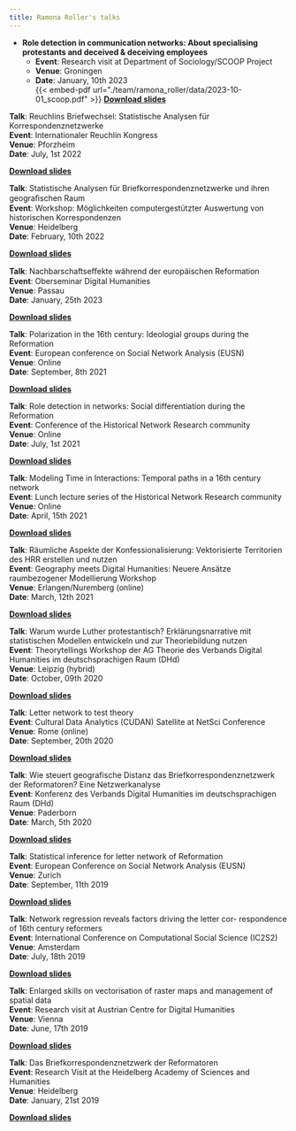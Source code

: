 ```yaml
---
title: Ramona Roller's talks
---
```






- **Role detection in communication networks: About specialising protestants and deceived & deceiving employees**
    - **Event**: Research visit at Department of Sociology/SCOOP Project<br>
    - **Venue**: Groningen<br>
    - **Date**: January, 10th 2023<br>
{{< embed-pdf url="./team/ramona_roller/data/2023-10-01_scoop.pdf" >}}
<a href="/content/team/Ramona_Roller/data/2023-10-01_scoop.pdf">**Download slides**</a>

**Talk**: Reuchlins Briefwechsel: Statistische Analysen für Korrespondenznetzwerke<br>
**Event**: Internationaler Reuchlin Kongress<br>
**Venue**: Pforzheim<br>
**Date**: July, 1st 2022<br>
<!---{{< embed-pdf url="./team/ramona_roller/data/2022-07-01_reuchlin.pdf" >}}--->
<a href="/content/team/Ramona_Roller/data/2022-07-01_reuchlin.pdf">**Download slides**</a>

**Talk**: Statistische Analysen für Briefkorrespondenznetzwerke und ihren geograﬁschen Raum<br>
**Event**: Workshop: Möglichkeiten computergestützter Auswertung von historischen Korrespondenzen<br>
**Venue**: Heidelberg<br>
**Date**: February, 10th 2022<br>
<!---{{< embed-pdf url="./team/ramona_roller/data/2022-01-10_correspondences.pdf" >}}--->
<a href="/content/team/Ramona_Roller/data/2022-01-10_correspondences.pdf">**Download slides**</a>

**Talk**: Nachbarschaftseﬀekte während der europäischen Reformation<br>
**Event**: Oberseminar Digital Humanities<br>
**Venue**: Passau<br>
**Date**: January, 25th 2023<br>
<!---{{< embed-pdf url="./team/ramona_roller/data/2023-01-25_neighbours.pdf" >}}--->
<a href="/content/team/Ramona_Roller/data/2023-01-25_neighbours.pdf">**Download slides**</a>

**Talk**: Polarization in the 16th century: Ideologial groups during the Reformation<br>
**Event**: European conference on Social Network Analysis (EUSN)<br>
**Venue**: Online<br>
**Date**: September, 8th 2021<br>
<!---{{< embed-pdf url="./team/ramona_roller/data/2021-09-08_EUSN.pdf" >}}--->
<a href="/content/team/Ramona_Roller/data/2021-09-08_EUSN.pdf">**Download slides**</a>


**Talk**: Role detection in networks: Social differentiation during the Reformation<br>
**Event**: Conference of the Historical Network Research community<br>
**Venue**: Online<br>
**Date**: July, 1st 2021<br>
<!---{{< embed-pdf url="./team/ramona_roller/data/2021-07-01_HNR.pdf" >}}--->
<a href="/content/team/Ramona_Roller/data/2021-07-01_HNR.pdf">**Download slides**</a>


**Talk**: Modeling Time in Interactions: Temporal paths in a 16th century network<br>
**Event**: Lunch lecture series of the Historical Network Research community<br>
**Venue**: Online<br>
**Date**: April, 15th 2021<br>
<!---{{< embed-pdf url="./team/ramona_roller/data/2021-04-15_HNR.pdf" >}}--->
<a href="/data/2021-04-15_HNR.pdf">**Download slides**</a>

**Talk**: Räumliche Aspekte der Konfessionalisierung: Vektorisierte Territorien des HRR erstellen und nutzen<br>
**Event**: Geography meets Digital Humanities: Neuere Ansätze raumbezogener Modellierung Workshop<br>
**Venue**: Erlangen/Nuremberg (online)<br>
**Date**: March, 12th 2021<br>
<!---{{< embed-pdf url="./team/ramona_roller/data/2021-03-12_Erlangen.pdf" >}}--->
<a href="/data/2021-03-12_Erlangen.pdf">**Download slides**</a>

**Talk**: Warum wurde Luther protestantisch? Erklärungsnarrative mit statistischen Modellen entwickeln und zur Theoriebildung
nutzen<br>
**Event**: Theorytellings Workshop der AG Theorie des Verbands Digital Humanities im deutschsprachigen Raum (DHd)<br>
**Venue**: Leipzig (hybrid)<br>
**Date**: October, 09th 2020<br>
<!---{{< embed-pdf url="./team/ramona_roller/data/2020-10-09_Leipzig.pdf" >}}--->
<a href="/data/2020-10-09_Leipzig.pdf">**Download slides**</a>

**Talk**: Letter network to test theory<br>
**Event**: Cultural Data Analytics (CUDAN) Satellite at NetSci Conference<br>
**Venue**: Rome (online)<br>
**Date**: September, 20th 2020<br>
<!---{{< embed-pdf url="./team/ramona_roller/data/2020-09-11_Rome.pdf" >}}--->
<a href="/data/2020-09-11_Rome.pdf">**Download slides**</a>


**Talk**: Wie steuert geografische Distanz das Briefkorrespondenznetzwerk der Reformatoren? Eine Netzwerkanalyse<br>
**Event**: Konferenz des Verbands Digital Humanities im deutschsprachigen Raum (DHd)<br>
**Venue**: Paderborn<br>
**Date**: March, 5th 2020<br>
<!---{{< embed-pdf url="./team/ramona_roller/data/2020-03-05_Paderborn.pdf" >}}--->
<a href="/data/2020-03-05_Paderborn.pdf">**Download slides**</a>


**Talk**: Statistical inference for letter network of Reformation<br>
**Event**: European Conference on Social Network Analysis (EUSN)<br>
**Venue**: Zurich<br>
**Date**: September, 11th 2019<br>
<!---{{< embed-pdf url="./team/ramona_roller/data/2019-09-11_Zurich.pdf" >}}--->
<a href="/data/2019-09-11_Zurich.pdf">**Download slides**</a>


**Talk**: Network regression reveals factors driving the letter cor-
respondence of 16th century reformers<br>
**Event**: International Conference on Computational Social Science (IC2S2)<br>
**Venue**: Amsterdam<br>
**Date**: July, 18th 2019<br>
<!---{{< embed-pdf url="./team/ramona_roller/data/2019-07-18_Amsterdam.pdf" >}}--->
<a href="/data/2019-07-18_Amsterdam.pdf">**Download slides**</a>


**Talk**: Enlarged skills on vectorisation of raster maps and management of spatial data<br>
**Event**: Research visit at Austrian Centre for Digital Humanities<br>
**Venue**: Vienna<br>
**Date**: June, 17th 2019<br>
<!---{{< embed-pdf url="./team/ramona_roller/data/2019-06-17_Vienna.pdf" >}}--->
<a href="/data/2019-06-17_Vienna.pdf">**Download slides**</a>


**Talk**: Das Briefkorrespondenznetzwerk der Reformatoren<br>
**Event**: Research Visit at the Heidelberg Academy of Sciences and Humanities<br>
**Venue**: Heidelberg<br>
**Date**: January, 21st 2019<br>
<!---{{< embed-pdf url="./team/ramona_roller/data/2019-01-21_Heidelberg.pdf" >}}--->
<a href="/data/2019-01-21_Heidelberg.pdf">**Download slides**</a>
